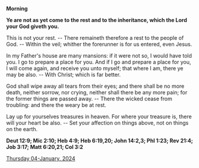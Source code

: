 **Morning**

**Ye are not as yet come to the rest and to the inheritance, which the Lord your God giveth you.**
 
This is not your rest. -- There remaineth therefore a rest to the people of God. -- Within the veil; whither the forerunner is for us entered, even Jesus.
 
In my Father's house are many mansions: if it were not so, I would have told you. I go to prepare a place for you. And if I go and prepare a place for you, I will come again, and receive you unto myself; that where I am, there ye may be also. -- With Christ; which is far better.
 
God shall wipe away all tears from their eyes; and there shall be no more death, neither sorrow, nor crying, neither shall there be any more pain; for the former things are passed away. -- There the wicked cease from troubling: and there the weary be at rest.
 
Lay up for yourselves treasures in heaven. For where your treasure is, there will your heart be also. -- Set your affection on things above, not on things on the earth.  

**Deut 12:9; Mic 2:10; Heb 4:9; Heb 6:19,20; John 14:2,3; Phl 1:23; Rev 21:4; Job 3:17; Matt 6:20,21; Col 3:2**

[Thursday 04-January, 2024](https://t.me/daily_light)
